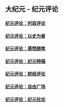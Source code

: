 ## 大纪元 - 纪元评论

#### [纪元评论：时政评论](indexes/nsc1025/README.md?05230330)
#### [纪元评论：以史为鉴](indexes/nsc1028/README.md?05230330)
#### [纪元评论：感悟随笔](indexes/nsc1035/README.md?05230330)
#### [纪元评论：纪元特稿](indexes/nsc424/README.md?05230330)
#### [纪元评论：财经评论](indexes/nsc1026/README.md?05230330)
#### [纪元评论：自由广场](indexes/nsc993/README.md?05230330)
#### [纪元评论：纪元社论](indexes/nsc422/README.md?05230330)

